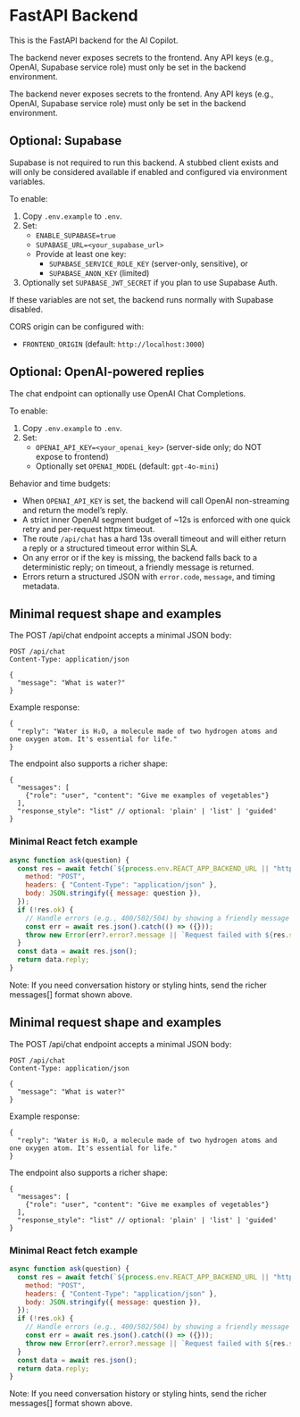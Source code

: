 # FastAPI Backend

This is the FastAPI backend for the AI Copilot.

The backend never exposes secrets to the frontend. Any API keys (e.g., OpenAI,
Supabase service role) must only be set in the backend environment.

The backend never exposes secrets to the frontend. Any API keys (e.g., OpenAI,
Supabase service role) must only be set in the backend environment.

## Optional: Supabase
Supabase is not required to run this backend. A stubbed client exists and will only be considered available if enabled and configured via environment variables.

To enable:
1. Copy `.env.example` to `.env`.
2. Set:
   - `ENABLE_SUPABASE=true`
   - `SUPABASE_URL=<your_supabase_url>`
   - Provide at least one key:
     - `SUPABASE_SERVICE_ROLE_KEY` (server-only, sensitive), or
     - `SUPABASE_ANON_KEY` (limited)
3. Optionally set `SUPABASE_JWT_SECRET` if you plan to use Supabase Auth.

If these variables are not set, the backend runs normally with Supabase disabled.

CORS origin can be configured with:
- `FRONTEND_ORIGIN` (default: `http://localhost:3000`)

## Optional: OpenAI-powered replies
The chat endpoint can optionally use OpenAI Chat Completions.

To enable:
1. Copy `.env.example` to `.env`.
2. Set:
   - `OPENAI_API_KEY=<your_openai_key>` (server-side only; do NOT expose to frontend)
   - Optionally set `OPENAI_MODEL` (default: `gpt-4o-mini`)

Behavior and time budgets:
- When `OPENAI_API_KEY` is set, the backend will call OpenAI non-streaming and return the model’s reply.
- A strict inner OpenAI segment budget of ~12s is enforced with one quick retry and per-request httpx timeout.
- The route `/api/chat` has a hard 13s overall timeout and will either return a reply or a structured timeout error within SLA.
- On any error or if the key is missing, the backend falls back to a deterministic reply; on timeout, a friendly message is returned.
- Errors return a structured JSON with `error.code`, `message`, and timing metadata.

## Minimal request shape and examples

The POST /api/chat endpoint accepts a minimal JSON body:

```
POST /api/chat
Content-Type: application/json

{
  "message": "What is water?"
}
```

Example response:
```
{
  "reply": "Water is H₂O, a molecule made of two hydrogen atoms and one oxygen atom. It's essential for life."
}
```

The endpoint also supports a richer shape:
```
{
  "messages": [
    {"role": "user", "content": "Give me examples of vegetables"}
  ],
  "response_style": "list" // optional: 'plain' | 'list' | 'guided'
}
```

### Minimal React fetch example

```js
async function ask(question) {
  const res = await fetch(`${process.env.REACT_APP_BACKEND_URL || "http://localhost:3001"}/api/chat`, {
    method: "POST",
    headers: { "Content-Type": "application/json" },
    body: JSON.stringify({ message: question }),
  });
  if (!res.ok) {
    // Handle errors (e.g., 400/502/504) by showing a friendly message
    const err = await res.json().catch(() => ({}));
    throw new Error(err?.error?.message || `Request failed with ${res.status}`);
  }
  const data = await res.json();
  return data.reply;
}
```

Note: If you need conversation history or styling hints, send the richer messages[] format shown above.

## Minimal request shape and examples

The POST /api/chat endpoint accepts a minimal JSON body:

```
POST /api/chat
Content-Type: application/json

{
  "message": "What is water?"
}
```

Example response:
```
{
  "reply": "Water is H₂O, a molecule made of two hydrogen atoms and one oxygen atom. It's essential for life."
}
```

The endpoint also supports a richer shape:
```
{
  "messages": [
    {"role": "user", "content": "Give me examples of vegetables"}
  ],
  "response_style": "list" // optional: 'plain' | 'list' | 'guided'
}
```

### Minimal React fetch example

```js
async function ask(question) {
  const res = await fetch(`${process.env.REACT_APP_BACKEND_URL || "http://localhost:3001"}/api/chat`, {
    method: "POST",
    headers: { "Content-Type": "application/json" },
    body: JSON.stringify({ message: question }),
  });
  if (!res.ok) {
    // Handle errors (e.g., 400/502/504) by showing a friendly message
    const err = await res.json().catch(() => ({}));
    throw new Error(err?.error?.message || `Request failed with ${res.status}`);
  }
  const data = await res.json();
  return data.reply;
}
```

Note: If you need conversation history or styling hints, send the richer messages[] format shown above.
